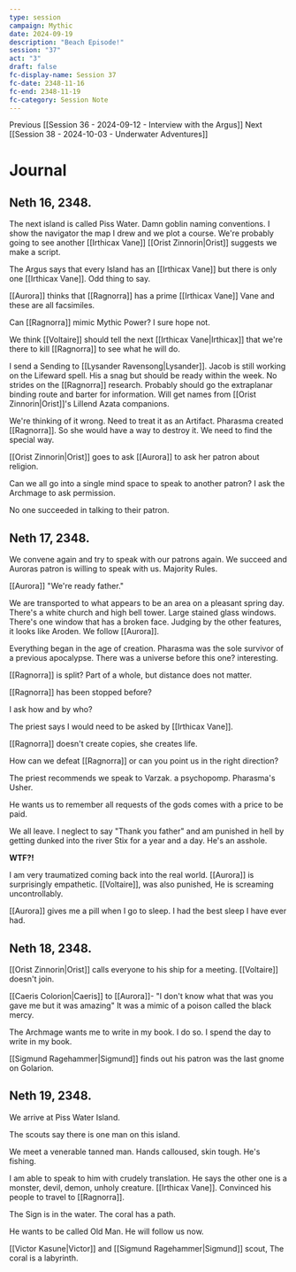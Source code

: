 ```yaml
---
type: session
campaign: Mythic
date: 2024-09-19
description: "Beach Episode!"
session: "37"
act: "3"
draft: false
fc-display-name: Session 37
fc-date: 2348-11-16
fc-end: 2348-11-19
fc-category: Session Note
---
```

Previous [[Session 36 - 2024-09-12 - Interview with the Argus]]
Next [[Session 38 - 2024-10-03 - Underwater Adventures]]

# Journal
## Neth 16, 2348.
The next island is called Piss Water. Damn goblin naming conventions.
I show the navigator the map I drew and we plot a course.
We're probably going to see another [[Irthicax Vane]]
[[Orist Zinnorin|Orist]] suggests we make a script.

The Argus says that every Island has an [[Irthicax Vane]] but there is only one [[Irthicax Vane]]. Odd thing to say.

[[Aurora]] thinks that [[Ragnorra]] has a prime [[Irthicax Vane]] Vane and these are all facsimiles.

Can [[Ragnorra]] mimic Mythic Power? I sure hope not.

We think [[Voltaire]] should tell the next [[Irthicax Vane|Irthicax]] that we're there to kill [[Ragnorra]] to see what he will do.

I send a Sending to [[Lysander Ravensong|Lysander]].
Jacob is still working on the Lifeward spell. His a snag but should be ready within the week. No strides on the [[Ragnorra]] research. Probably should go the extraplanar binding route and barter for information. Will get names from [[Orist Zinnorin|Orist]]'s Lillend Azata companions.

We're thinking of it wrong. Need to treat it as an Artifact. Pharasma created [[Ragnorra]]. So she would have a way to destroy it. We need to find the special way.

[[Orist Zinnorin|Orist]] goes to ask [[Aurora]] to ask her patron about religion.

Can we all go into a single mind space to speak to another patron? I ask the Archmage to ask permission.

No one succeeded in talking to their patron.

## Neth 17, 2348.
We convene again and try to speak with our patrons again. We succeed and Auroras patron is willing to speak with us. Majority Rules.

[[Aurora]] "We're ready father."

We are transported to what appears to be an area on a pleasant spring day. There's a white church and high bell tower. Large stained glass windows. There's one window that has a broken face. Judging by the other features, it looks like Aroden. We follow [[Aurora]].

Everything began in the age of creation.
Pharasma was the sole survivor of a previous apocalypse. There was a universe before this one? interesting. 

[[Ragnorra]] is split? Part of a whole, but distance does not matter.

[[Ragnorra]] has been stopped before?

I ask how and by who?

The priest says I would need to be asked by [[Irthicax Vane]].

[[Ragnorra]] doesn't create copies, she creates life.

How can we defeat [[Ragnorra]] or can you point us in the right direction?

The priest recommends we speak to Varzak. a psychopomp. Pharasma's Usher.

He wants us to remember all requests of the gods comes with a price to be paid.

We all leave. I neglect to say "Thank you father" and am punished in hell by getting dunked into the river Stix for a year and a day. He's an asshole. 

**WTF?!**

I am very traumatized coming back into the real world. [[Aurora]] is surprisingly empathetic.
[[Voltaire]], was also punished, He is screaming uncontrollably.

[[Aurora]] gives me a pill when I go to sleep. I had the best sleep I have ever had.

## Neth 18, 2348.
[[Orist Zinnorin|Orist]] calls everyone to his ship for a meeting. [[Voltaire]] doesn't join.

[[Caeris Colorion|Caeris]] to [[Aurora]]- "I don't know what that was you gave me but it was amazing"
It was a mimic of a poison called the black mercy.

The Archmage wants me to write in my book. I do so. I spend the day to write in my book.

[[Sigmund Ragehammer|Sigmund]] finds out his patron was the last gnome on Golarion.

## Neth 19, 2348.
We arrive at Piss Water Island.

The scouts say there is one man on this island.

We meet a venerable tanned man. Hands calloused, skin tough. He's fishing.

I am able to speak to him with crudely translation. He says the other one is a monster, devil, demon, unholy creature.
[[Irthicax Vane]]. Convinced his people to travel to [[Ragnorra]]. 

The Sign is in the water. The coral has a path. 

He wants to be called Old Man. He will follow us now.

[[Victor Kasune|Victor]] and [[Sigmund Ragehammer|Sigmund]] scout, The coral is a labyrinth.

